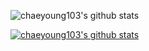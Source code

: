 ![chaeyoung103's github stats](https://github-readme-stats-sigma-five.vercel.app/api?username=chaeyoung103&show_icons=true&theme=tokyonight&count_private=true)

[![chaeyoung103's github stats](https://github-readme-stats.vercel.app/api/top-langs/?username=chaeyoung103&show_icons=true&layout=compact&theme=tokyonight)](https://github.com/chaeyoung103)

<!--
**chaeyoung103/chaeyoung103** is a ✨ _special_ ✨ repository because its `README.md` (this file) appears on your GitHub profile.

Here are some ideas to get you started:

- 🔭 I’m currently working on ...
- 🌱 I’m currently learning ...
- 👯 I’m looking to collaborate on ...
- 🤔 I’m looking for help with ...
- 💬 Ask me about ...
- 📫 How to reach me: ...
- 😄 Pronouns: ...
- ⚡ Fun fact: ...
-->
